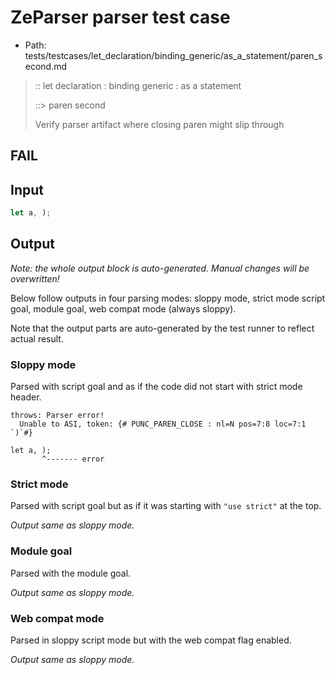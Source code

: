 # ZeParser parser test case

- Path: tests/testcases/let_declaration/binding_generic/as_a_statement/paren_second.md

> :: let declaration : binding generic : as a statement
>
> ::> paren second
>
> Verify parser artifact where closing paren might slip through 

## FAIL

## Input

`````js
let a, );
`````

## Output

_Note: the whole output block is auto-generated. Manual changes will be overwritten!_

Below follow outputs in four parsing modes: sloppy mode, strict mode script goal, module goal, web compat mode (always sloppy).

Note that the output parts are auto-generated by the test runner to reflect actual result.

### Sloppy mode

Parsed with script goal and as if the code did not start with strict mode header.

`````
throws: Parser error!
  Unable to ASI, token: {# PUNC_PAREN_CLOSE : nl=N pos=7:8 loc=7:1 `)`#}

let a, );
       ^------- error
`````

### Strict mode

Parsed with script goal but as if it was starting with `"use strict"` at the top.

_Output same as sloppy mode._

### Module goal

Parsed with the module goal.

_Output same as sloppy mode._

### Web compat mode

Parsed in sloppy script mode but with the web compat flag enabled.

_Output same as sloppy mode._
